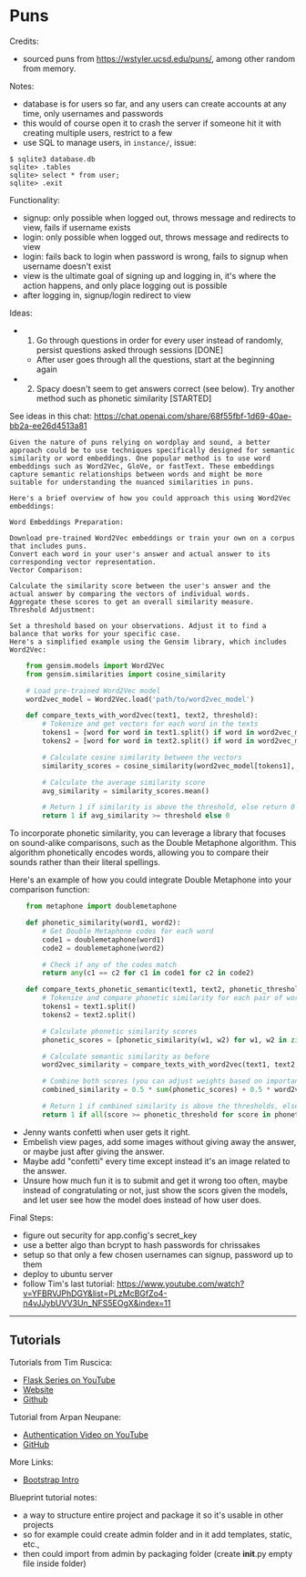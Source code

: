 # Puns

Credits:
- sourced puns from https://wstyler.ucsd.edu/puns/, among other random from memory.

Notes:
- database is for users so far, and any users can create accounts at any time, only usernames and passwords
- this would of course open it to crash the server if someone hit it with creating multiple users, restrict to a few
- use SQL to manage users, in `instance/`, issue:
```
$ sqlite3 database.db
sqlite> .tables
sqlite> select * from user;
sqlite> .exit
```

Functionality:
- signup: only possible when logged out, throws message and redirects to view, fails if username exists
- login: only possible when logged out, throws message and redirects to view
- login: fails back to login when password is wrong, fails to signup when username doesn't exist
- view is the ultimate goal of signing up and logging in, it's where the action happens, and only place logging out is possible
- after logging in, signup/login redirect to view

Ideas:
- 1. Go through questions in order for every user instead of randomly, persist questions asked through sessions [DONE]
    + After user goes through all the questions, start at the beginning again
- 2. Spacy doesn't seem to get answers correct (see below). Try another method such as phonetic similarity [STARTED]

See ideas in this chat: https://chat.openai.com/share/68f55fbf-1d69-40ae-bb2a-ee26d4513a81

    Given the nature of puns relying on wordplay and sound, a better approach could be to use techniques specifically designed for semantic similarity or word embeddings. One popular method is to use word embeddings such as Word2Vec, GloVe, or fastText. These embeddings capture semantic relationships between words and might be more suitable for understanding the nuanced similarities in puns.

    Here's a brief overview of how you could approach this using Word2Vec embeddings:

    Word Embeddings Preparation:

    Download pre-trained Word2Vec embeddings or train your own on a corpus that includes puns.
    Convert each word in your user's answer and actual answer to its corresponding vector representation.
    Vector Comparison:

    Calculate the similarity score between the user's answer and the actual answer by comparing the vectors of individual words.
    Aggregate these scores to get an overall similarity measure.
    Threshold Adjustment:

    Set a threshold based on your observations. Adjust it to find a balance that works for your specific case.
    Here's a simplified example using the Gensim library, which includes Word2Vec:

```python
    from gensim.models import Word2Vec
    from gensim.similarities import cosine_similarity

    # Load pre-trained Word2Vec model
    word2vec_model = Word2Vec.load('path/to/word2vec_model')

    def compare_texts_with_word2vec(text1, text2, threshold):
        # Tokenize and get vectors for each word in the texts
        tokens1 = [word for word in text1.split() if word in word2vec_model.wv.vocab]
        tokens2 = [word for word in text2.split() if word in word2vec_model.wv.vocab]

        # Calculate cosine similarity between the vectors
        similarity_scores = cosine_similarity(word2vec_model[tokens1], word2vec_model[tokens2])

        # Calculate the average similarity score
        avg_similarity = similarity_scores.mean()

        # Return 1 if similarity is above the threshold, else return 0
        return 1 if avg_similarity >= threshold else 0
```
To incorporate phonetic similarity, you can leverage a library that focuses on sound-alike comparisons, such as the Double Metaphone algorithm. This algorithm phonetically encodes words, allowing you to compare their sounds rather than their literal spellings.

Here's an example of how you could integrate Double Metaphone into your comparison function:
```python
    from metaphone import doublemetaphone

    def phonetic_similarity(word1, word2):
        # Get Double Metaphone codes for each word
        code1 = doublemetaphone(word1)
        code2 = doublemetaphone(word2)

        # Check if any of the codes match
        return any(c1 == c2 for c1 in code1 for c2 in code2)

    def compare_texts_phonetic_semantic(text1, text2, phonetic_threshold, semantic_threshold):
        # Tokenize and compare phonetic similarity for each pair of words
        tokens1 = text1.split()
        tokens2 = text2.split()

        # Calculate phonetic similarity scores
        phonetic_scores = [phonetic_similarity(w1, w2) for w1, w2 in zip(tokens1, tokens2)]

        # Calculate semantic similarity as before
        word2vec_similarity = compare_texts_with_word2vec(text1, text2, semantic_threshold)

        # Combine both scores (you can adjust weights based on importance)
        combined_similarity = 0.5 * sum(phonetic_scores) + 0.5 * word2vec_similarity

        # Return 1 if combined similarity is above the thresholds, else return 0
        return 1 if all(score >= phonetic_threshold for score in phonetic_scores) and combined_similarity >= semantic_threshold else 0
```

- Jenny wants confetti when user gets it right.
- Embelish view pages, add some images without giving away the answer, or maybe just after giving the answer.
- Maybe add "confetti" every time except instead it's an image related to the answer.
- Unsure how much fun it is to submit and get it wrong too often, maybe instead of congratulating or not,
    just show the scors given the models, and let user see how the model does instead of how user does.


Final Steps:
- figure out security for app.config's secret_key
- use a better algo than bcrypt to hash passwords for chrissakes
- setup so that only a few chosen usernames can signup, password up to them
- deploy to ubuntu server
- follow Tim's last tutorial: https://www.youtube.com/watch?v=YFBRVJPhDGY&list=PLzMcBGfZo4-n4vJJybUVV3Un_NFS5EOgX&index=11

---

## Tutorials

Tutorials from Tim Ruscica: 
- [Flask Series on YouTube](https://www.youtube.com/@TechWithTim)
- [Website](https://www.techwithtim.net)
- [Github](https://github.com/techwithtim)

Tutorial from Arpan Neupane:
- [Authentication Video on YouTube](https://www.youtube.com/watch?v=71EU8gnZqZQ)
- [GitHub](https://github.com/arpanneupane19/Python-Flask-Authentication-Tutorial/blob/main/app.py)

More Links:
- [Bootstrap Intro](https://getbootstrap.com/docs/5.3/getting-started/introduction/)

Blueprint tutorial notes:
- a way to structure entire project and package it so it's usable in other projects
- so for example could create admin folder and in it add templates, static, etc.,
- then could import from admin by packaging folder (create __init__.py empty file inside folder)